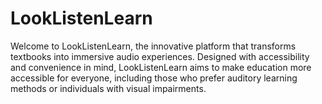 # LookListenLearn
Welcome to LookListenLearn, the innovative platform that transforms textbooks into immersive audio experiences. Designed with accessibility and convenience in mind, LookListenLearn aims to make education more accessible for everyone, including those who prefer auditory learning methods or individuals with visual impairments.
